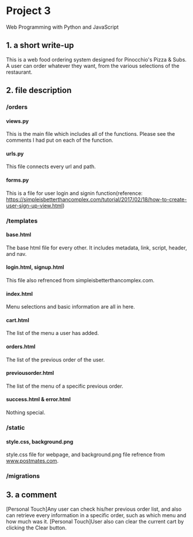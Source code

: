 # Project 3

Web Programming with Python and JavaScript


## 1. a short write-up
This is a web food ordering system designed for Pinocchio's Pizza & Subs. A user can order whatever they want, from the various selections of the restaurant.


## 2. file description

### /orders
#### views.py
This is the main file which includes all of the functions. Please see the comments I had put on each of the function.

#### urls.py
This file connects every url and path.

#### forms.py
This is a file for user login and signin function(reference: https://simpleisbetterthancomplex.com/tutorial/2017/02/18/how-to-create-user-sign-up-view.html)

### /templates

#### base.html
The base html file for every other. It includes metadata, link, script, header, and nav.

#### login.html, signup.html
This file also refrenced from simpleisbetterthancomplex.com.

#### index.html
Menu selections and basic information are all in here.

#### cart.html
The list of the menu a user has added.

#### orders.html
The list of the previous order of the user.

#### previousorder.html
The list of the menu of a specific previous order.

#### success.html & error.html
Nothing special.

### /static

#### style.css, background.png
style.css file for webpage, and background.png file refrence from www.postmates.com.

### /migrations


## 3. a comment
[Personal Touch]Any user can check his/her previous order list, and also can retrieve every information in a specific order, such as which menu and how much was it.
[Personal Touch]User also can clear the current cart by clicking the Clear button.